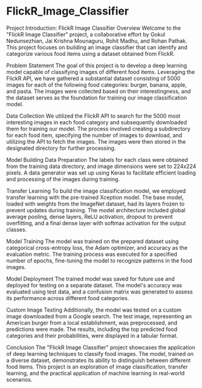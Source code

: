 # FlickR_Image_Classifier

Project Introduction: FlickR Image Classifier
Overview
Welcome to the "FlickR Image Classifier" project, a collaborative effort by Gokul Nedunsezhian, Jai Krishna Mounaguru, Rohit Madhu, and Rohan Pathak. This project focuses on building an image classifier that can identify and categorize various food items using a dataset obtained from FlickR.

Problem Statement
The goal of this project is to develop a deep learning model capable of classifying images of different food items. Leveraging the FlickR API, we have gathered a substantial dataset consisting of 5000 images for each of the following food categories: burger, banana, apple, and pasta. The images were collected based on their interestingness, and the dataset serves as the foundation for training our image classification model.

Data Collection
We utilized the FlickR API to search for the 5000 most interesting images in each food category and subsequently downloaded them for training our model. The process involved creating a subdirectory for each food item, specifying the number of images to download, and utilizing the API to fetch the images. The images were then stored in the designated directory for further processing.

Model Building
Data Preparation
The labels for each class were obtained from the training data directory, and image dimensions were set to 224x224 pixels. A data generator was set up using Keras to facilitate efficient loading and processing of the images during training.

Transfer Learning
To build the image classification model, we employed transfer learning with the pre-trained Xception model. The base model, loaded with weights from the ImageNet dataset, had its layers frozen to prevent updates during training. The model architecture included global average pooling, dense layers, ReLU activation, dropout to prevent overfitting, and a final dense layer with softmax activation for the output classes.

Model Training
The model was trained on the prepared dataset using categorical cross-entropy loss, the Adam optimizer, and accuracy as the evaluation metric. The training process was executed for a specified number of epochs, fine-tuning the model to recognize patterns in the food images.

Model Deployment
The trained model was saved for future use and deployed for testing on a separate dataset. The model's accuracy was evaluated using test data, and a confusion matrix was generated to assess its performance across different food categories.

Custom Image Testing
Additionally, the model was tested on a custom image downloaded from a Google search. The test image, representing an American burger from a local establishment, was preprocessed, and predictions were made. The results, including the top predicted food categories and their probabilities, were displayed in a tabular format.

Conclusion
The "FlickR Image Classifier" project showcases the application of deep learning techniques to classify food images. The model, trained on a diverse dataset, demonstrates its ability to distinguish between different food items. This project is an exploration of image classification, transfer learning, and the practical application of machine learning in real-world scenarios.
